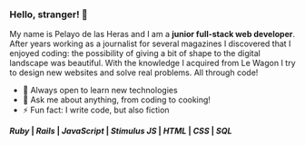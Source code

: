 ### Hello, stranger! 🙂

My name is Pelayo de las Heras and I am a **junior full-stack web developer**. After years working as a journalist for several magazines I discovered that I enjoyed coding: the possibility of giving a bit of shape to the digital landscape was beautiful. With the knowledge I acquired from Le Wagon I try to design new websites and solve real problems. All through code!

- 🌱 Always open to learn new technologies
- 💬 Ask me about anything, from coding to cooking!
- ⚡ Fun fact: I write code, but also fiction

**_Ruby_ | _Rails_ | _JavaScript_ | _Stimulus JS_ | _HTML_ | _CSS_ | _SQL_**
